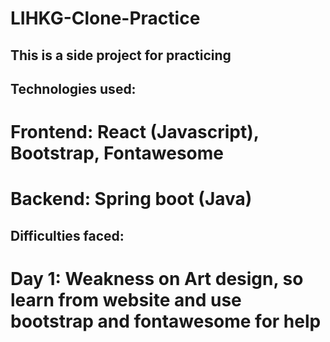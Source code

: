 # LIHKG-Clone-Practice

## This is a side project for practicing

## Technologies used: 
# Frontend: React (Javascript), Bootstrap,  Fontawesome
# Backend: Spring boot (Java)

## Difficulties faced:
# Day 1: Weakness on Art design, so learn from website and use bootstrap and fontawesome for help
